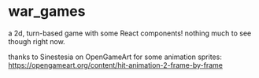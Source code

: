 # war_games    
a 2d, turn-based game with some React components! nothing much to see though right now.    
    
thanks to Sinestesia on OpenGameArt for some animation sprites:    
https://opengameart.org/content/hit-animation-2-frame-by-frame
